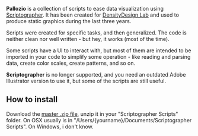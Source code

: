 **Pallozio** is a collection of scripts to ease data visualization using [Scriptographer](http://scriptographer.org/).
It has been created for [DensityDesign Lab](http://www.densitydesign.org/) and used to produce static graphics during the last three years.

Scripts were created for specific tasks, and then generalized. The code is neither clean nor well written - but hey, it works (most of the time).

Some scripts have a UI to interact with, but most of them are intended to be imported in your code to simplify some operation - like reading and parsing data, create color scales, create patterns, and so on.

**Scriptographer** is no longer supported, and you need an outdated Adobe Illustrator version to use it, but some of the scripts are still useful.

## How to install

Download the [master .zip file](https://github.com/mikima/pallozio/archive/master.zip), unzip it in your "Scriptographer Scripts" folder.
On OSX usually is in "/Users/{yourname}/Documents/Scriptographer Scripts".
On Windows, i don't know.




